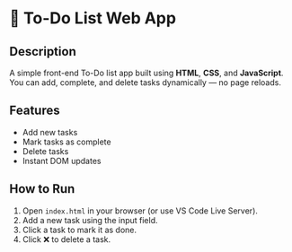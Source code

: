 # 📝 To-Do List Web App

## Description
A simple front-end To-Do list app built using **HTML**, **CSS**, and **JavaScript**.  
You can add, complete, and delete tasks dynamically — no page reloads.

## Features
- Add new tasks
- Mark tasks as complete
- Delete tasks
- Instant DOM updates

## How to Run
1. Open `index.html` in your browser (or use VS Code Live Server).
2. Add a new task using the input field.
3. Click a task to mark it as done.
4. Click ❌ to delete a task.
